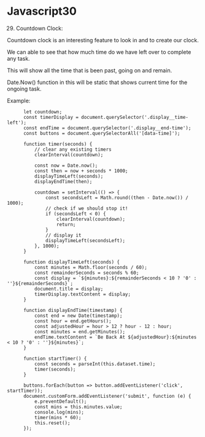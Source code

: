 # Javascript30
29) Countdown Clock: 

Countdown clock is an interesting feature to look in and to create our clock. 

We can able to see that how much time do we have left over to complete any task. 

This will show all the time that is been past, going on and remain. 

Date.Now() function in this will be static that shows current time for the ongoing task.

Example:

          let countdown;
          const timerDisplay = document.querySelector('.display__time-left');
          const endTime = document.querySelector('.display__end-time');
          const buttons = document.querySelectorAll('[data-time]');

          function timer(seconds) {
              // clear any existing timers
              clearInterval(countdown);

              const now = Date.now();
              const then = now + seconds * 1000;
              displayTimeLeft(seconds);
              displayEndTime(then);

              countdown = setInterval(() => {
                  const secondsLeft = Math.round((then - Date.now()) / 1000);
                  // check if we should stop it!
                  if (secondsLeft < 0) {
                      clearInterval(countdown);
                      return;
                  }
                  // display it
                  displayTimeLeft(secondsLeft);
              }, 1000);
          }

          function displayTimeLeft(seconds) {
              const minutes = Math.floor(seconds / 60);
              const remainderSeconds = seconds % 60;
              const display = `${minutes}:${remainderSeconds < 10 ? '0' : ''}${remainderSeconds}`;
              document.title = display;
              timerDisplay.textContent = display;
          }

          function displayEndTime(timestamp) {
              const end = new Date(timestamp);
              const hour = end.getHours();
              const adjustedHour = hour > 12 ? hour - 12 : hour;
              const minutes = end.getMinutes();
              endTime.textContent = `Be Back At ${adjustedHour}:${minutes < 10 ? '0' : ''}${minutes}`;
          }

          function startTimer() {
              const seconds = parseInt(this.dataset.time);
              timer(seconds);
          }

          buttons.forEach(button => button.addEventListener('click', startTimer));
          document.customForm.addEventListener('submit', function (e) {
              e.preventDefault();
              const mins = this.minutes.value;
              console.log(mins);
              timer(mins * 60);
              this.reset();
          });
